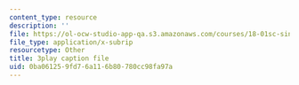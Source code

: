 ```yaml
---
content_type: resource
description: ''
file: https://ol-ocw-studio-app-qa.s3.amazonaws.com/courses/18-01sc-single-variable-calculus-fall-2010/0ba061259fd76a116b80780cc98fa97a_TpWQlKHPyJ4.srt
file_type: application/x-subrip
resourcetype: Other
title: 3play caption file
uid: 0ba06125-9fd7-6a11-6b80-780cc98fa97a
---
```

